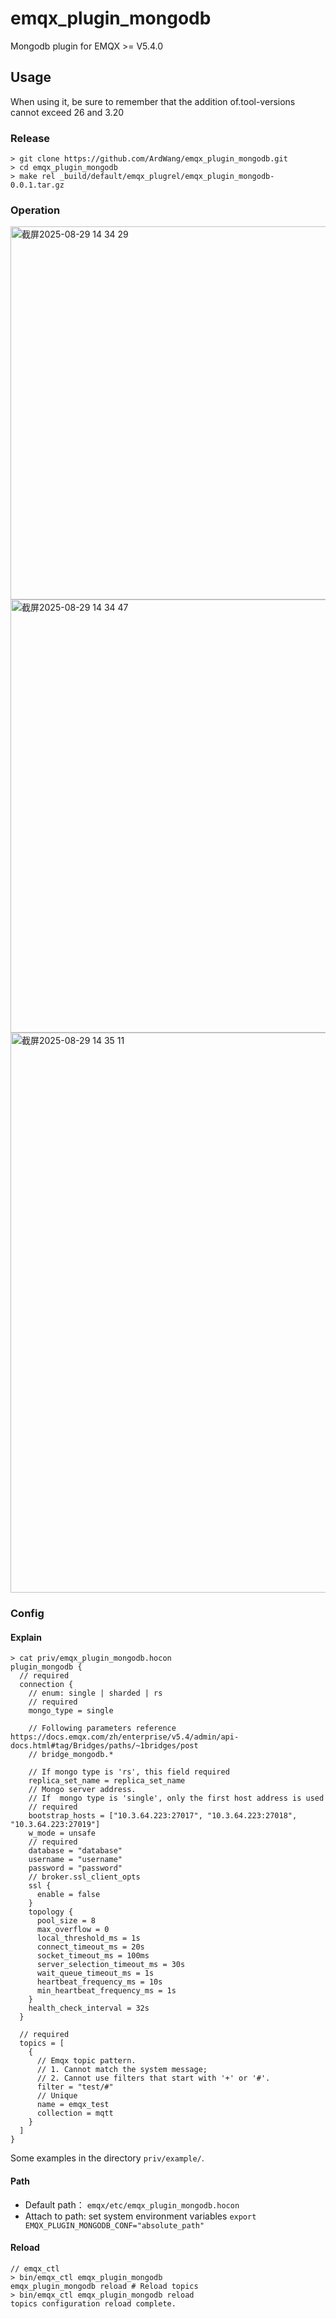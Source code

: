 # emqx_plugin_mongodb

Mongodb plugin for EMQX >= V5.4.0

## Usage

When using it, be sure to remember that the addition of.tool-versions cannot exceed 26 and 3.20

### Release

```shell
> git clone https://github.com/ArdWang/emqx_plugin_mongodb.git
> cd emqx_plugin_mongodb
> make rel _build/default/emqx_plugrel/emqx_plugin_mongodb-0.0.1.tar.gz
```

### Operation


<img width="1087" height="597" alt="截屏2025-08-29 14 34 29" src="https://github.com/user-attachments/assets/ea8d589a-4f00-41d7-9d20-86c732626d11" />
<img width="1075" height="693" alt="截屏2025-08-29 14 34 47" src="https://github.com/user-attachments/assets/e801c86d-757c-40d3-9ffb-40f65a65ef14" />
<img width="1287" height="896" alt="截屏2025-08-29 14 35 11" src="https://github.com/user-attachments/assets/7a410b6e-17f3-4309-a31b-e0f7f769f754" />


### Config

#### Explain

```shell
> cat priv/emqx_plugin_mongodb.hocon
plugin_mongodb {
  // required
  connection {
    // enum: single | sharded | rs
    // required
    mongo_type = single
    
    // Following parameters reference https://docs.emqx.com/zh/enterprise/v5.4/admin/api-docs.html#tag/Bridges/paths/~1bridges/post
    // bridge_mongodb.*
    
    // If mongo type is 'rs', this field required
    replica_set_name = replica_set_name
    // Mongo server address.
    // If  mongo type is 'single', only the first host address is used
    // required
    bootstrap_hosts = ["10.3.64.223:27017", "10.3.64.223:27018", "10.3.64.223:27019"]
    w_mode = unsafe
    // required
    database = "database"
    username = "username"
    password = "password"
    // broker.ssl_client_opts
    ssl {
      enable = false
    }
    topology {
      pool_size = 8
      max_overflow = 0
      local_threshold_ms = 1s
      connect_timeout_ms = 20s
      socket_timeout_ms = 100ms
      server_selection_timeout_ms = 30s
      wait_queue_timeout_ms = 1s
      heartbeat_frequency_ms = 10s
      min_heartbeat_frequency_ms = 1s
    }
    health_check_interval = 32s
  }

  // required
  topics = [
    {
      // Emqx topic pattern.
      // 1. Cannot match the system message;
      // 2. Cannot use filters that start with '+' or '#'.
      filter = "test/#"
      // Unique
      name = emqx_test
      collection = mqtt
    }
  ]
}
```

Some examples in the directory `priv/example/`.

#### Path

- Default path： `emqx/etc/emqx_plugin_mongodb.hocon`
- Attach to path:  set system environment variables  `export EMQX_PLUGIN_MONGODB_CONF="absolute_path"`

#### Reload

```shell
// emqx_ctl
> bin/emqx_ctl emqx_plugin_mongodb
emqx_plugin_mongodb reload # Reload topics
> bin/emqx_ctl emqx_plugin_mongodb reload
topics configuration reload complete.
```

